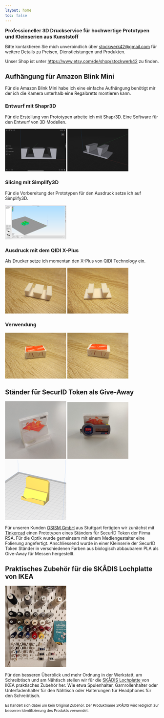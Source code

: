 ```yaml
---
layout: home
toc: false
---
```


<p><b style="font-size: 16px">Professioneller 3D Druckservice für hochwertige Prototypen und Kleinserien aus Kunststoff</b></p>

Bitte kontaktieren Sie mich unverbindlich über <a href="mailto:stockwerk42@gmail.com">stockwerk42@gmail.com</a>
für weitere Details zu Preisen, Dienstleistungen und Produkten.

Unser Shop ist unter <a href="https://www.etsy.com/de/shop/stockwerk42">https://www.etsy.com/de/shop/stockwerk42</a> zu finden.

## Aufhängung für Amazon Blink Mini

Für die Amazon Blink Mini habe ich eine einfache Aufhängung benötigt mir der ich die Kamera unterhalb eine Regalbretts montieren kann.

### Entwurf mit Shapr3D

Für die Erstellung von Prototypen arbeite ich mit Shapr3D. Eine Software für den Entwurf von 3D Modellen.

<img src="/assets/workflow/IMG_0051.PNG" alt="Entwurf mit Shapr3D" style="width:200px;"/>
<img src="/assets/workflow/IMG_0053.PNG" alt="Entwurf mit Shapr3D" style="width:200px;"/>

### Slicing mit Simplify3D

Für die Vorbereitung der Prototypen für den Ausdruck setze ich auf Simplify3D.

<img src="/assets/workflow/simplify3d.png" alt="Slicing mit Simplify3D" style="width:200px;"/>

### Ausdruck mit dem QIDI X-Plus

Als Drucker setze ich momentan den X-Plus von QIDI Technology ein.

<img src="/assets/workflow/IMG_1162.JPG" alt="Ausdruck mit dem QIDI X-Plus" style="width:200px;"/>
<img src="/assets/workflow/IMG_1163.JPG" alt="Ausdruck mit dem QIDI X-Plus" style="width:200px;"/>

### Verwendung

<img src="/assets/workflow/IMG_1164.JPG" alt="Ausdruck mit dem QIDI X-Plus" style="width:200px;"/>
<img src="/assets/workflow/IMG_1165.JPG" alt="Ausdruck mit dem QIDI X-Plus" style="width:200px;"/>

## Ständer für SecurID Token als Give-Away

<img src="/assets/samples/osism-rsa-stand-2.png" alt="RSA Stand" style="width:200px;"/>
<img src="/assets/samples/osism-rsa-stand-1.png" alt="RSA Stand" style="width:200px;"/>
<img src="/assets/samples/osism-rsa-stand-3.png" alt="RSA Stand" style="width:200px;"/>

Für unseren Kunden <a href="https://osism.tech">OSISM GmbH</a> aus Stuttgart fertigten wir zunächst mit
<a href="https://www.tinkercad.com">Tinkercad</a> einen Prototypen eines Ständers für SecurID Token der Firma RSA. Für die Optik
wurde gemeinsam mit einem Mediengestalter eine Folierung angefertigt. Anschliessend wurde
in einer Kleinserie der SecurID Token Ständer in verschiedenen Farben aus biologisch
abbaubarem PLA als Give-Away für Messen hergestellt.

## Praktisches Zubehör für die SKÅDIS Lochplatte von IKEA

<img src="/assets/samples/skadis-1.jpg" alt="SKÅDIS Board mit Nähzubehör" style="width:200px;"/>

Für den besseren Überblick und mehr Ordnung in der Werkstatt, am Schreibtisch und am Nähtisch stellen wir für die
<a href="https://www.ikea.com/de/de/p/skadis-lochplatte-weiss-00320803/">SKÅDIS Lochplatte </a>
von IKEA praktisches Zubehör her. Wie etwa Spulenhalter, Garnrollenhalter oder Unterfadenhalter für den Nähtisch oder
Halterungen für Headphones für den Schreibtisch.

<small>Es handelt sich dabei um kein Original Zubehör. Der Produktname <i>SKÅDIS</i> wird lediglich zur besseren Identifizierung
des Produkts verwendet.</small>
